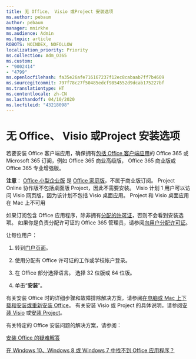 ```yaml
---
title: 无 Office、 Visio 或Project 安装选项
ms.author: pebaum
author: pebaum
manager: mnirkhe
ms.audience: Admin
ms.topic: article
ROBOTS: NOINDEX, NOFOLLOW
localization_priority: Priority
ms.collection: Adm_O365
ms.custom:
- "9002414"
- "4799"
ms.openlocfilehash: fa35e26afe716167237f12ec8cabaab7ff7b4609
ms.sourcegitcommit: 797f78c27f50485edcf9854552d9dcab175227bf
ms.translationtype: HT
ms.contentlocale: zh-CN
ms.lasthandoff: 04/10/2020
ms.locfileid: "43218098"
---
```

# <a name="no-option-to-install-office-visio-or-project"></a>无 Office、 Visio 或Project 安装选项

若要安装 Office 客户端应用，确保拥有[包括 Office 客户端应用](https://support.office.com/article/office-for-home-and-office-for-business-plans-28cbc8cf-1332-4f04-9123-9b660abb629e)的 Office 365 或 Microsoft 365 订阅，例如 Office 365 商业高级版， Office 365 商业版或 Office 365 专业增强版。

**注意**： [Office 小型企业版](https://products.office.com/home-and-business) 是 [Office 家庭版](https://support.office.com/article/28cbc8cf-1332-4f04-9123-9b660abb629e?wt.mc_id=Alchemy_ClientDIA)，不属于商业版订阅。 Project Online 协作版不包括桌面版 Project，因此不需要安装。 Visio 计划 1 用户可以访问 Visio 网页版，因为该计划不包括 Visio 桌面应用。 Project 和 Visio 桌面应用在 Mac 上不可用

如果订阅包含 Office 应用程序，除非拥有[分配的许可证](https://support.office.com/article/what-office-365-business-product-or-license-do-i-have-f8ab5e25-bf3f-4a47-b264-174b1ee925fd?wt.mc_id=scl_installoffice_home)，否则不会看到安装选项。 如果你是负责分配许可证的 Office 365 管理员，请参阅[向用户分配许可证](https://support.office.com/article/assign-licenses-to-users-in-office-365-for-business-997596b5-4173-4627-b915-36abac6786dc?wt.mc_id=scl_installoffice_home)。


让每位用户：

1. 转到[门户页面](https://portal.office.com/OLS/MySoftware.aspx)。

2. 使用分配有 Office 许可证的工作或学校帐户登录。

3. 在 Office 部分选择语言。 选择 32 位版或 64 位版。

4. 单击“**安装**”。

有关安装 Office 时的详细步骤和故障排除解决方案，请参阅[在电脑或 Mac 上下载和安装或重新安装 Office](https://support.office.com/article/4414eaaf-0478-48be-9c42-23adc4716658?wt.mc_id=Alchemy_ClientDIA)。 有关安装 Visio 或 Project 的具体说明，请参阅[安装 Visio](https://support.office.com/article/f98f21e3-aa02-4827-9167-ddab5b025710) 或[安装 Project](https://support.office.com/article/7059249b-d9fe-4d61-ab96-5c5bf435f281)。

有关特定的 Office 安装问题的解决方案，请参阅：

[安装 Office 的疑难解答](https://support.office.com/article/35ff2def-e0b2-4dac-9784-4cf212c1f6c2#BKMK_ErrorMessages)

[在 Windows 10、Windows 8 或 Windows 7 中找不到 Office 应用程序？](https://support.office.com/article/can-t-find-office-applications-in-windows-10-windows-8-or-windows-7-907ce545-6ae8-459b-8d9d-de6764a635d6)
